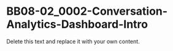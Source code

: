 

# BB08-02_0002-Conversation-Analytics-Dashboard-Intro

Delete this text and replace it with your own content.

